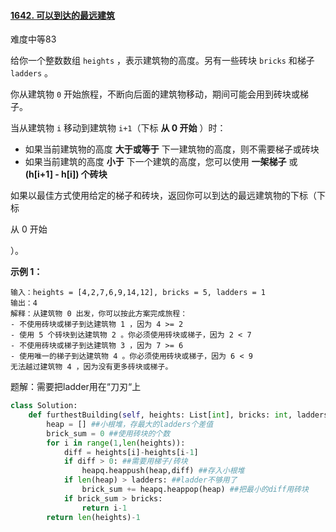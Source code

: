 #### [1642. 可以到达的最远建筑](https://leetcode.cn/problems/furthest-building-you-can-reach/)

难度中等83

给你一个整数数组 `heights` ，表示建筑物的高度。另有一些砖块 `bricks` 和梯子 `ladders` 。

你从建筑物 `0` 开始旅程，不断向后面的建筑物移动，期间可能会用到砖块或梯子。

当从建筑物 `i` 移动到建筑物 `i+1`（下标 **从 0 开始** ）时：

- 如果当前建筑物的高度 **大于或等于** 下一建筑物的高度，则不需要梯子或砖块
- 如果当前建筑的高度 **小于** 下一个建筑的高度，您可以使用 **一架梯子** 或 **(h[i+1] - h[i]) 个砖块**

如果以最佳方式使用给定的梯子和砖块，返回你可以到达的最远建筑物的下标（下标

 从 0 开始 

）。

 

**示例 1：**



```
输入：heights = [4,2,7,6,9,14,12], bricks = 5, ladders = 1
输出：4
解释：从建筑物 0 出发，你可以按此方案完成旅程：
- 不使用砖块或梯子到达建筑物 1 ，因为 4 >= 2
- 使用 5 个砖块到达建筑物 2 。你必须使用砖块或梯子，因为 2 < 7
- 不使用砖块或梯子到达建筑物 3 ，因为 7 >= 6
- 使用唯一的梯子到达建筑物 4 。你必须使用砖块或梯子，因为 6 < 9
无法越过建筑物 4 ，因为没有更多砖块或梯子。
```



题解：需要把ladder用在“刀刃“上

```python
class Solution:
    def furthestBuilding(self, heights: List[int], bricks: int, ladders: int) -> int:
        heap = [] ##小根堆，存最大的ladders个差值
        brick_sum = 0 ##使用砖块的个数
        for i in range(1,len(heights)):
            diff = heights[i]-heights[i-1]
            if diff > 0: ##需要用梯子/砖块
                heapq.heappush(heap,diff) ##存入小根堆
            if len(heap) > ladders: ##ladder不够用了
                brick_sum += heapq.heappop(heap) ##把最小的diff用砖块
            if brick_sum > bricks:
                return i-1
        return len(heights)-1

```

